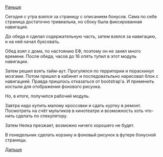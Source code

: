 [Раньше](2017.10.05.md)

Сегодня с утра взялся за страницу с описанием бонусов.
Сама по себе страница достаточно тривиальна, но сбоку была фиксированная навигация.

До обеда я сделал содержательную часть, затем взялся за навигацию, и на ней начал буксовать.

Обед взял с дома, по настоянию ЕФ, поэтому он не занял много времени.
После обеда, часов до 16 опять тупил в этот модуль навигации.

Затем решил взять тайм-аут. Прогулялся по территории и пораскинул мозгами.
Потом пришел в кабинет и последоватьльно нарисовал блок с навигацией. Правда пришлось отказаться от bootstrap'а. И применить костыли для отображения фонового рисунка.

Но, в итоге, получился рабочий модуль.

Завтра надо купить малому кроссовки и сдать куртку в ремонт.
Посмотреть на счёт мультиков в кинотеатре и возможность хоть что-нить сделать по спекулятору.

Затем Нелка презжает, возможно ничего хорошего не будет.

В понедельник сделать корзину и фоновый рисунок в футере бонусной страницы.

[Дальше](2017.10.09.md)